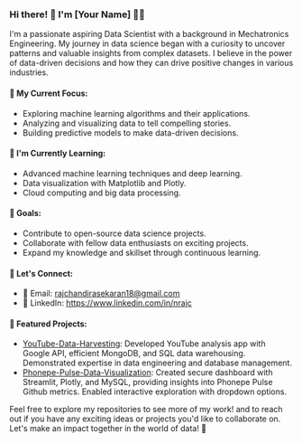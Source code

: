 ### Hi there! 👋 I'm [Your Name] 👩‍💻

I'm a passionate aspiring Data Scientist with a background in Mechatronics Engineering. My journey in data science began with a curiosity to uncover patterns and valuable insights from complex datasets. I believe in the power of data-driven decisions and how they can drive positive changes in various industries.

#### 🔭 My Current Focus:
- Exploring machine learning algorithms and their applications.
- Analyzing and visualizing data to tell compelling stories.
- Building predictive models to make data-driven decisions.

#### 🌱 I'm Currently Learning:
- Advanced machine learning techniques and deep learning.
- Data visualization with Matplotlib and Plotly.
- Cloud computing and big data processing.

#### 🚀 Goals:
- Contribute to open-source data science projects.
- Collaborate with fellow data enthusiasts on exciting projects.
- Expand my knowledge and skillset through continuous learning.

#### 💬 Let's Connect:
- 📧 Email: rajchandirasekaran18@gmail.com
- 💼 LinkedIn: https://www.linkedin.com/in/nrajc

#### 🌟 Featured Projects:
- [YouTube-Data-Harvesting](https://github.com/NAVEEN-RAJ-C/YouTube-Data-Harvesting-and-Warehousing-using-SQL-MongoDB-and-Streamlit.git): Developed YouTube analysis app with Google API, efficient MongoDB, and SQL data warehousing. Demonstrated expertise in data engineering and database management.
- [Phonepe-Pulse-Data-Visualization](https://github.com/NAVEEN-RAJ-C/Phonepe-Pulse-Data-Visualization-and-Exploration.git): Created secure dashboard with Streamlit, Plotly, and MySQL, providing insights into Phonepe Pulse Github metrics. Enabled interactive exploration with dropdown options.

Feel free to explore my repositories to see more of my work! and to reach out if you have any exciting ideas or projects you'd like to collaborate on. Let's make an impact together in the world of data! 🚀
